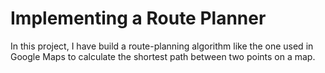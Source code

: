 # Implementing a Route Planner
In this project, I have build a route-planning algorithm like the one used in Google Maps to calculate the shortest path between two points on a map.
